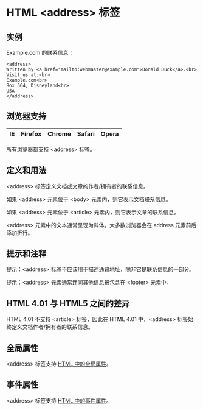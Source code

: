 # HTML &lt;address&gt; 标签

## 实例

Example.com 的联系信息：

```
<address>
Written by <a href="mailto:webmaster@example.com">Donald Duck</a>.<br> 
Visit us at:<br>
Example.com<br>
Box 564, Disneyland<br>
USA
</address>

```



## 浏览器支持

| IE | Firefox | Chrome | Safari | Opera |
| --- | --- | --- | --- | --- |

所有浏览器都支持 &lt;address&gt; 标签。

## 定义和用法

&lt;address&gt; 标签定义文档或文章的作者/拥有者的联系信息。

如果 &lt;address&gt; 元素位于 &lt;body&gt; 元素内，则它表示文档联系信息。

如果 &lt;address&gt; 元素位于 &lt;article&gt; 元素内，则它表示文章的联系信息。

&lt;address&gt; 元素中的文本通常呈现为斜体。大多数浏览器会在 address 元素前后添加折行。

## 提示和注释

提示：&lt;address&gt; 标签不应该用于描述通讯地址，除非它是联系信息的一部分。

提示：&lt;address&gt; 元素通常连同其他信息被包含在 &lt;footer&gt; 元素中。

## HTML 4.01 与 HTML5 之间的差异

HTML 4.01 不支持 &lt;article&gt; 标签，因此在 HTML 4.01 中，&lt;address&gt; 标签始终定义文档作者/拥有者的联系信息。

## 全局属性

&lt;address&gt; 标签支持 [HTML 中的全局属性](/tags/html_ref_standardattributes.asp)。

## 事件属性

&lt;address&gt; 标签支持 [HTML 中的事件属性](/tags/html_ref_eventattributes.asp)。


